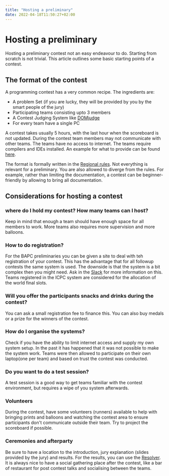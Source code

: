 ```yaml
---
title: "Hosting a preliminary"
date: 2022-04-18T11:50:27+02:00
---
```


# Hosting a preliminary

Hosting a preliminary contest not an easy endeavour to do. Starting from scratch is not trivial. This article outlines
some basic starting points of a contest.

## The format of the contest

A programming contest has a very common recipe. The ingredients are:

* A problem Set (if you are lucky, they will be provided by you by the smart people of the jury)
* Participating teams consisting upto 3 members
* A Contest Judging System like [DOMjudge](https://www.domjudge.org/)
* For every team have a single PC

A contest takes usually 5 hours, with the last hour when the scoreboard is not updated. During the contest team
members may not communicate with other teams. The teams have no access to internet. The teams require compilers and
IDEs installed. An example for what to provide can be
found [here](https://docs.icpc.global/worldfinals-programming-environment).

The format is formally written in the [Regional rules](https://icpc.global/regionals/rules). Not everything is relevant
for a preliminary. You are also allowed to diverge from the rules. For example, rather than limiting the documentation,
a contest can be beginner-friendly by allowing to bring all documentation.

## Considerations for hosting a contest

### where do I hold my contest? How many teams can I host?

Keep in mind that enough a team should have enough space for all members to work. More teams also requires more
supervision and more balloons.

### How to do registration?

For the BAPC preliminaries you can be given a site to deal with teh registration of your contest. This has the advantage
that for all followup contests the same system is used. The downside is that the system is a bit complex then you might
need. Ask in the [Slack](/Benelux-SLACK.md) for more information on this.
Teams registered in the ICPC system are considered for the allocation of the world final slots.

### Will you offer the participants snacks and drinks during the contest?

You can ask a small registration fee to finance this. You can also buy medals or a prize for the winners of the contest.

### How do I organise the systems?

Check if you have the ability to limit internet access and supply my own system setup. In the past it has happened that
it was not possible to make the system work. Teams were then allowed to participate on their own laptop(one per team)
and based on trust the contest was conducted.

### Do you want to do a test session?

A test session is a good way to get teams familiar with the contest environment, but requires a wipe of you system
afterwards.

### Volunteers

During the contest, have some volunteers (runners) available to help with bringing prints and balloons and watching the
contest area to ensure participants don't communicate outside their team. Try to project the scoreboard if possible.

### Ceremonies and afterparty

Be sure to have a location to the introduction, jury explanation (slides provided by the jury) and results.
For the results, you can use the [Resolver](https://tools.icpc.global/resolver/).
It is always nice to have a social gathering place after the contest, like a bar of restaurant for post contest talks
and socialising between the teams. 

